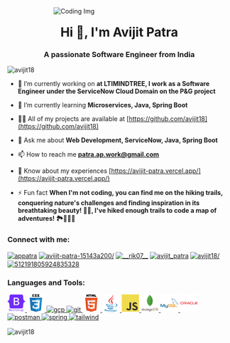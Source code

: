
<img align="Right" alt = "Coding Img" Width="400" src= "https://img.etimg.com/thumb/msid-84146083,width-1015,height-761,imgsize-638053,resizemode-8/prime/technology-and-startups/booting-up-developer-economy-how-tech-startups-are-helping-coders-build-and-test-software-faster.jpg">
<h1 align="center">Hi 👋, I'm Avijit Patra</h1>
<h3 align="center">A passionate Software Engineer from India</h3>

<p align="left"> <img src="https://komarev.com/ghpvc/?username=avijit18&label=Profile%20views&color=0e75b6&style=flat" alt="avijit18" /> </p>

- 🔭 I’m currently working on **at LTIMINDTREE, I work as a Software Engineer under the ServiceNow Cloud Domain on the P&G project**

- 🌱 I’m currently learning **Microservices, Java, Spring Boot**

- 👨‍💻 All of my projects are available at [https://github.com/avijit18](https://github.com/avijit18)

- 💬 Ask me about **Web Development, ServiceNow, Java, Spring Boot**

- 📫 How to reach me **patra.ap.work@gmail.com**

- 📄 Know about my experiences [https://avijit-patra.vercel.app/](https://avijit-patra.vercel.app/)

- ⚡ Fun fact **When I'm not coding, you can find me on the hiking trails, conquering nature's challenges and finding inspiration in its breathtaking beauty! 🌲🚶‍, I've hiked enough trails to code a map of adventures! 🏞️🌲🚶‍♂️**

<h3 align="left">Connect with me:</h3>
<p align="left">
<a href="https://twitter.com/appatra" target="blank"><img align="center" src="https://raw.githubusercontent.com/rahuldkjain/github-profile-readme-generator/master/src/images/icons/Social/twitter.svg" alt="appatra" height="30" width="40" /></a>
<a href="https://linkedin.com/in/avijit-patra-15143a200/" target="blank"><img align="center" src="https://raw.githubusercontent.com/rahuldkjain/github-profile-readme-generator/master/src/images/icons/Social/linked-in-alt.svg" alt="avijit-patra-15143a200/" height="30" width="40" /></a>
<a href="https://instagram.com/__rik07__" target="blank"><img align="center" src="https://raw.githubusercontent.com/rahuldkjain/github-profile-readme-generator/master/src/images/icons/Social/instagram.svg" alt="__rik07__" height="30" width="40" /></a>
<a href="https://www.hackerrank.com/avijit_patra" target="blank"><img align="center" src="https://raw.githubusercontent.com/rahuldkjain/github-profile-readme-generator/master/src/images/icons/Social/hackerrank.svg" alt="avijit_patra" height="30" width="40" /></a>
<a href="https://www.leetcode.com/avijit18/" target="blank"><img align="center" src="https://raw.githubusercontent.com/rahuldkjain/github-profile-readme-generator/master/src/images/icons/Social/leet-code.svg" alt="avijit18/" height="30" width="40" /></a>
<a href="https://discord.gg/512191805924835328" target="blank"><img align="center" src="https://raw.githubusercontent.com/rahuldkjain/github-profile-readme-generator/master/src/images/icons/Social/discord.svg" alt="512191805924835328" height="30" width="40" /></a>
</p>

<h3 align="left">Languages and Tools:</h3>
<p align="left"> <a href="https://getbootstrap.com" target="_blank" rel="noreferrer"> <img src="https://raw.githubusercontent.com/devicons/devicon/master/icons/bootstrap/bootstrap-plain-wordmark.svg" alt="bootstrap" width="40" height="40"/> </a> <a href="https://www.w3schools.com/css/" target="_blank" rel="noreferrer"> <img src="https://raw.githubusercontent.com/devicons/devicon/master/icons/css3/css3-original-wordmark.svg" alt="css3" width="40" height="40"/> </a> <a href="https://cloud.google.com" target="_blank" rel="noreferrer"> <img src="https://www.vectorlogo.zone/logos/google_cloud/google_cloud-icon.svg" alt="gcp" width="40" height="40"/> </a> <a href="https://git-scm.com/" target="_blank" rel="noreferrer"> <img src="https://www.vectorlogo.zone/logos/git-scm/git-scm-icon.svg" alt="git" width="40" height="40"/> </a> <a href="https://www.w3.org/html/" target="_blank" rel="noreferrer"> <img src="https://raw.githubusercontent.com/devicons/devicon/master/icons/html5/html5-original-wordmark.svg" alt="html5" width="40" height="40"/> </a> <a href="https://www.java.com" target="_blank" rel="noreferrer"> <img src="https://raw.githubusercontent.com/devicons/devicon/master/icons/java/java-original.svg" alt="java" width="40" height="40"/> </a> <a href="https://developer.mozilla.org/en-US/docs/Web/JavaScript" target="_blank" rel="noreferrer"> <img src="https://raw.githubusercontent.com/devicons/devicon/master/icons/javascript/javascript-original.svg" alt="javascript" width="40" height="40"/> </a> <a href="https://www.mongodb.com/" target="_blank" rel="noreferrer"> <img src="https://raw.githubusercontent.com/devicons/devicon/master/icons/mongodb/mongodb-original-wordmark.svg" alt="mongodb" width="40" height="40"/> </a> <a href="https://www.mysql.com/" target="_blank" rel="noreferrer"> <img src="https://raw.githubusercontent.com/devicons/devicon/master/icons/mysql/mysql-original-wordmark.svg" alt="mysql" width="40" height="40"/> </a> <a href="https://www.oracle.com/" target="_blank" rel="noreferrer"> <img src="https://raw.githubusercontent.com/devicons/devicon/master/icons/oracle/oracle-original.svg" alt="oracle" width="40" height="40"/> </a> <a href="https://postman.com" target="_blank" rel="noreferrer"> <img src="https://www.vectorlogo.zone/logos/getpostman/getpostman-icon.svg" alt="postman" width="40" height="40"/> </a> <a href="https://spring.io/" target="_blank" rel="noreferrer"> <img src="https://www.vectorlogo.zone/logos/springio/springio-icon.svg" alt="spring" width="40" height="40"/> </a> <a href="https://tailwindcss.com/" target="_blank" rel="noreferrer"> <img src="https://www.vectorlogo.zone/logos/tailwindcss/tailwindcss-icon.svg" alt="tailwind" width="40" height="40"/> </a> </p>

<p><img align="center" src="https://github-readme-stats.vercel.app/api/top-langs?username=avijit18&show_icons=true&locale=en&layout=compact" alt="avijit18" /></p>
